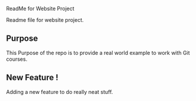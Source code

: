ReadMe for Website Project

Readme file for website project.

## Purpose

This Purpose of the repo is to provide a real world example
to work with Git courses.

## New Feature !

Adding a new feature to do really neat stuff.
